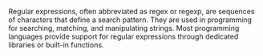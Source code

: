 Regular expressions, often abbreviated as regex or regexp, are sequences of characters that define a search pattern. They are used in programming for searching, matching, and manipulating strings. Most programming languages provide support for regular expressions through dedicated libraries or built-in functions. 
